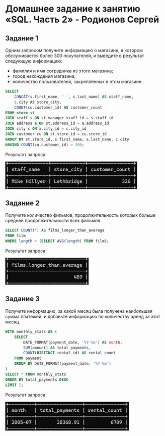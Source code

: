# Домашнее задание к занятию «SQL. Часть 2» - Родионов Сергей

## Задание 1

Одним запросом получите информацию о магазине, в котором обслуживается более 300 покупателей, и выведите в результат следующую информацию: 
- фамилия и имя сотрудника из этого магазина;
- город нахождения магазина;
- количество пользователей, закреплённых в этом магазине.

```sql
SELECT 
    CONCAT(s.first_name, ' ', s.last_name) AS staff_name,
    c.city AS store_city,
    COUNT(cu.customer_id) AS customer_count
FROM store st
JOIN staff s ON st.manager_staff_id = s.staff_id
JOIN address a ON st.address_id = a.address_id
JOIN city c ON a.city_id = c.city_id
JOIN customer cu ON st.store_id = cu.store_id
GROUP BY st.store_id, s.first_name, s.last_name, c.city
HAVING COUNT(cu.customer_id) > 300;
```
Результат запроса:

![](files/12/12-04/12-04-01-1.png)

## Задание 2

Получите количество фильмов, продолжительность которых больше средней продолжительности всех фильмов.

```sql
SELECT COUNT(*) AS films_longer_than_average
FROM film
WHERE length > (SELECT AVG(length) FROM film);
```
Результат запроса:

![](files/12/12-04/12-04-02-1.png)

## Задание 3

Получите информацию, за какой месяц была получена наибольшая сумма платежей, и добавьте информацию по количеству аренд за этот месяц.

```sql
WITH monthly_stats AS (
    SELECT 
        DATE_FORMAT(payment_date, '%Y-%m') AS month,
        SUM(amount) AS total_payments,
        COUNT(DISTINCT rental_id) AS rental_count
    FROM payment
    GROUP BY DATE_FORMAT(payment_date, '%Y-%m')
)
SELECT * FROM monthly_stats
ORDER BY total_payments DESC
LIMIT 1;
```
Результат запроса:

![](files/12/12-04/12-04-03-1.png)

